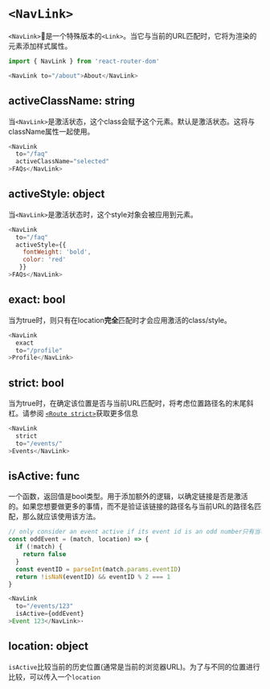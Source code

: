 # `<NavLink>`

`<NavLink>`是一个特殊版本的`<Link>`。当它与当前的URL匹配时，它将为渲染的元素添加样式属性。

```js
import { NavLink } from 'react-router-dom'

<NavLink to="/about">About</NavLink>
```
## activeClassName: string

当`<NavLink>`是激活状态，这个class会赋予这个元素。默认是激活状态。这将与className属性一起使用。

```js
<NavLink
  to="/faq"
  activeClassName="selected"
>FAQs</NavLink>
```
## activeStyle: object
当`<NavLink>`是激活状态时，这个style对象会被应用到元素。

```js
<NavLink
  to="/faq"
  activeStyle={{
    fontWeight: 'bold',
    color: 'red'
   }}
>FAQs</NavLink>
```
## exact: bool

当为true时，则只有在location**完全**匹配时才会应用激活的class/style。

```js
<NavLink
  exact
  to="/profile"
>Profile</NavLink>
```
## strict: bool


当为true时，在确定该位置是否与当前URL匹配时，将考虑位置路径名的末尾斜杠。请参阅 [`<Route strict>`](./Route.md#strict)获取更多信息

```js
<NavLink
  strict
  to="/events/"
>Events</NavLink>
```
## isActive: func

一个函数，返回值是bool类型。用于添加额外的逻辑，以确定链接是否是激活的。如果您想要做更多的事情，而不是验证该链接的路径名与当前URL的路径名匹配，那么就应该使用该方法。
```js
// only consider an event active if its event id is an odd number只有当事件id为奇数时才考虑事件活动
const oddEvent = (match, location) => {
  if (!match) {
    return false
  }
  const eventID = parseInt(match.params.eventID)
  return !isNaN(eventID) && eventID % 2 === 1
}

<NavLink
  to="/events/123"
  isActive={oddEvent}
>Event 123</NavLink>·
```
## location: object

`isActive`比较当前的历史位置(通常是当前的浏览器URL)。为了与不同的位置进行比较，可以传入一个`location`

